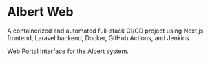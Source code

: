 # Albert Web

A containerized and automated full-stack CI/CD project using Next.js frontend, Laravel backend, Docker, GitHub Actions, and Jenkins.

Web Portal Interface for the Albert system.


